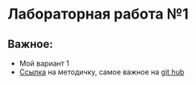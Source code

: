 # Лабораторная работа №1

## Важное:
* Мой вариант 1
* [Ссылка](https://docs.google.com/document/d/1Nu35Top7q1E16yPa6yY70EEGmfyu0Mig3Ua85dVYEaA/edit#) на методичку, самое важное на [git hub](https://oop-miem.github.io/#l2v1)
